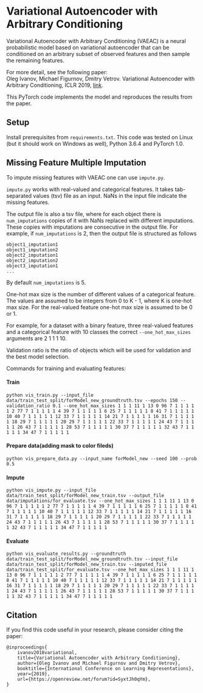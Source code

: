 # Variational Autoencoder with Arbitrary Conditioning

Variational Autoencoder with Arbitrary Conditioning (VAEAC) is
a neural probabilistic model based on variational autoencoder
that can be conditioned on an arbitrary subset of observed features and
then sample the remaining features.

For more detail, see the following paper:\
Oleg Ivanov, Michael Figurnov, Dmitry Vetrov.
Variational Autoencoder with Arbitrary Conditioning, ICLR 2019,
[link](https://openreview.net/forum?id=SyxtJh0qYm).

This PyTorch code implements the model and reproduces the results
from the paper.

## Setup

Install prerequisites from `requirements.txt`.
This code was tested on Linux (but it should work on Windows as well),
Python 3.6.4 and PyTorch 1.0.

<!-- To run experiments with CelebA download dataset into some directory,
unzip `img_align_celeba.zip` and set correct `celeba_root_dir`
(i. e. which points to the root of the unzipped folder) in file `datasets.py`.

## Experiments -->

## Missing Feature Multiple Imputation

To impute missing features with VAEAC one can use `impute.py`.

`impute.py` works with real-valued and categorical features.
It takes tab-separated values (tsv) file as an input.
NaNs in the input file indicate the missing features.

The output file is also a tsv file, where for each object
there is `num_imputations` copies of it with NaNs replaced
with different imputations.
These copies with imputations are consecutive in the output file.
For example, if `num_imputations` is 2,
then the output file is structured as follows
```
object1_imputation1
object1_imputation2
object2_imputation1
object2_imputation2
object3_imputation1
...
```
By default `num_imputations` is 5.

One-hot max size is the number of different values of a categorical feature.
The values are assumed to be integers from 0 to K - 1,
where K is one-hot max size.
For the real-valued feature one-hot max size is assumed to be 0 or 1.

For example, for a dataset with a binary feature, three real-valued features
and a categorical feature with 10 classes the correct `--one_hot_max_sizes`
arguments are 2 1 1 1 10.

Validation ratio is the ratio of objects which will be used for validation
and the best model selection.

Commands for training and evaluating features:

#### Train
```
python vis_train.py --input_file data/train_test_split/forModel_new_groundtruth.tsv --epochs 150 --validation_ratio 0.1 --one_hot_max_sizes 1 1 1 11 1 13 0 96 7 1 1 1 1 1 2 77 7 1 1 1 1 1 4 39 7 1 1 1 1 1 6 25 7 1 1 1 1 1 8 41 7 1 1 1 1 1 10 40 7 1 1 1 1 1 12 33 7 1 1 1 1 1 14 21 7 1 1 1 1 1 16 31 7 1 1 1 1 1 18 29 7 1 1 1 1 1 20 29 7 1 1 1 1 1 22 33 7 1 1 1 1 1 24 43 7 1 1 1 1 1 26 43 7 1 1 1 1 1 28 53 7 1 1 1 1 1 30 37 7 1 1 1 1 1 32 43 7 1 1 1 1 1 34 47 7 1 1 1 1 1
```

#### Prepare data(adding mask to color fileds)
```
python vis_prepare_data.py --input_name forModel_new --seed 100 --prob 0.5
```

#### Impute 
```
python vis_impute.py --input_file data/train_test_split/forModel_new_train.tsv --output_file data/imputations/for_evaluate.tsv --one_hot_max_sizes 1 1 1 11 1 13 0 96 7 1 1 1 1 1 2 77 7 1 1 1 1 1 4 39 7 1 1 1 1 1 6 25 7 1 1 1 1 1 8 41 7 1 1 1 1 1 10 40 7 1 1 1 1 1 12 33 7 1 1 1 1 1 14 21 7 1 1 1 1 1 16 31 7 1 1 1 1 1 18 29 7 1 1 1 1 1 20 29 7 1 1 1 1 1 22 33 7 1 1 1 1 1 24 43 7 1 1 1 1 1 26 43 7 1 1 1 1 1 28 53 7 1 1 1 1 1 30 37 7 1 1 1 1 1 32 43 7 1 1 1 1 1 34 47 7 1 1 1 1 1
```

#### Evaluate
```
python vis_evaluate_results.py --groundtruth data/train_test_split/forModel_new_groundtruth.tsv --input_file data/train_test_split/forModel_new_train.tsv --imputed_file data/train_test_split/for_evaluate.tsv --one_hot_max_sizes 1 1 1 11 1 13 0 96 7 1 1 1 1 1 2 77 7 1 1 1 1 1 4 39 7 1 1 1 1 1 6 25 7 1 1 1 1 1 8 41 7 1 1 1 1 1 10 40 7 1 1 1 1 1 12 33 7 1 1 1 1 1 14 21 7 1 1 1 1 1 16 31 7 1 1 1 1 1 18 29 7 1 1 1 1 1 20 29 7 1 1 1 1 1 22 33 7 1 1 1 1 1 24 43 7 1 1 1 1 1 26 43 7 1 1 1 1 1 28 53 7 1 1 1 1 1 30 37 7 1 1 1 1 1 32 43 7 1 1 1 1 1 34 47 7 1 1 1 1 1
```

<!-- So the minial working example of calling `impute.py` is
```
python impute.py --input_file input_data.tsv --output_file data_imputed.tsv \
                 --one_hot_max_sizes 2 1 1 1 10 --num_imputations 25 \
                 --epochs 1000 --validation_ratio 0.15
``` -->

<!-- 
Validation IWAE samples is a number of latent samples
for each object IWAE evaluation.

Use last checkpoint flag forces `impute.py` to use the state of the model
at the end of the training procedure for imputation.
By default, the best model according to IWAE validation score is used.

See `python impute.py --help` for more options.

One can reproduce paper results for mushroom, yeast and white wine datasets
by the following commands:
```
cd data
./fetch_data.sh
python prepare_data.py
mkdir -p imputations
python ../impute.py --input_file train_test_split/yeast_train.tsv \
                    --output_file imputations/yeast_imputed.tsv \
                    --one_hot_max_sizes 1 1 1 1 1 1 1 1 10 \
                    --num_imputations 10 --epochs 300 --validation_ratio 0.15
python ../impute.py --input_file train_test_split/mushroom_train.tsv \
                    --output_file imputations/mushroom_imputed.tsv \
                    --one_hot_max_sizes 6 4 10 2 9 2 2 2 12 2 4 4 4 9 9 4 3 5 9 6 7 2 \
                    --num_imputations 10 --epochs 50 --validation_ratio 0.15
python ../impute.py --input_file train_test_split/white_train.tsv \
                    --output_file imputations/white_imputed.tsv \
                    --one_hot_max_sizes 1 1 1 1 1 1 1 1 1 1 1 1 \
                    --num_imputations 10 --epochs 500 --validation_ratio 0.15
python evaluate_results.py yeast 1 1 1 1 1 1 1 1 10
python evaluate_results.py mushroom 6 4 10 2 9 2 2 2 12 2 4 4 4 9 9 4 3 5 9 6 7 2
python evaluate_results.py white 1 1 1 1 1 1 1 1 1 1 1 1
cd ..
```

## Inpainting

Unlike missing features imputation, image inpainting usually use
a dataset with no missing features and an unobserved region mask generator
to learn to inpaint.

In this repository there is all necessary code to reproduce CelebA
inpaintings from the paper.
It includes CelebA dataset wrapper, all mask generators from the paper,
and a model architecture.
The code is written in such way, so you'll find it easy to use
it with new datasets, mask generators, model architectures,
reconstruction losses, optimizers, etc.

Image inpainting process is splitted into several stages:
1. Firstly one define a model together with its optimizer, loss and
mask generator in `model.py` file in a separate directory.
Such model for the paper is provided in `celeba_model` directory.
2. Secondly, one implement image datasets (train, validation and test images
together with test masks), and add them into `datasets.py`.
One can use CelebA dataset which is already implemented (but not downloaded!)
and skip this step.
3. Then one train the model using
```
python train.py --model_dir celeba_model --epochs 40 \
                --train_dataset celeba_train --validation_dataset celeba_val
```
See `python train.py --help` for more options.

As a result two files are created in `celeba_model` directory:
`last_checkpoint.tar` and `best_checkpoint.tar`.
Second one is the best checkpoint according to IWAE on the validation set.
It is used for inpainting by deafult.

If these files are already in `model_dir` when `train.py` is started,
`train.py` use `last_checkpoint.tar` as an initial state for training.

One can also download pretrained model
from [here](https://yadi.sk/d/l4cRWuuHIaZQJQ),
put it into `celeba_model` directory and skip this step.

4. After that, one can inpaint the test set by calling
```
python inpaint.py --model_dir celeba_model --num_samples 3 \
                  --masks celeba_inpainting_masks --dataset celeba_test \
                  --out_dir celeba_inpaintings
```
See `python inpaint.py --help` for more options. -->

## Citation

If you find this code useful in your research,
please consider citing the paper:
```
@inproceedings{
    ivanov2018variational,
    title={Variational Autoencoder with Arbitrary Conditioning},
    author={Oleg Ivanov and Michael Figurnov and Dmitry Vetrov},
    booktitle={International Conference on Learning Representations},
    year={2019},
    url={https://openreview.net/forum?id=SyxtJh0qYm},
}
```
